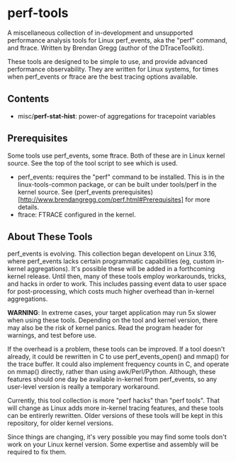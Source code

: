 perf-tools
==========

A miscellaneous collection of in-development and unsupported performance analysis tools for Linux perf_events, aka the "perf" command, and ftrace. Written by Brendan Gregg (author of the DTraceToolkit).

These tools are designed to be simple to use, and provide advanced performance observability. They are written for Linux systems, for times when perf_events or ftrace are the best tracing options available.

## Contents

- misc/__perf-stat-hist__: power-of aggregations for tracepoint variables

## Prerequisites

Some tools use perf_events, some ftrace. Both of these are in Linux kernel source. See the top of the tool script to see which is used.

- perf_events: requires the "perf" command to be installed. This is in the linux-tools-common package, or can be built under tools/perf in the kernel source. See (perf_events prerequisites)[http://www.brendangregg.com/perf.html#Prerequisites] for more details.
- ftrace: FTRACE configured in the kernel.

## About These Tools

perf_events is evolving. This collection began developent on Linux 3.16, where perf_events lacks certain programmatic capabilities (eg, custom in-kernel aggregations). It's possible these will be added in a forthcoming kernel release. Until then, many of these tools employ workarounds, tricks, and hacks in order to work. This includes passing event data to user space for post-processing, which costs much higher overhead than in-kernel aggregations.

__WARNING__: In extreme cases, your target application may run 5x slower when using these tools. Depending on the tool and kernel version, there may also be the risk of kernel panics. Read the program header for warnings, and test before use.

If the overhead is a problem, these tools can be improved. If a tool doesn't already, it could be rewritten in C to use perf_events_open() and mmap() for the trace buffer. It could also implement frequency counts in C, and operate on mmap() directly, rather than using awk/Perl/Python. Although, these features should one day be available in-kernel from perf_events, so any user-level version is really a temporary workaround.

Currently, this tool collection is more "perf hacks" than "perf tools". That will change as Linux adds more in-kernel tracing features, and these tools can be entirerly rewritten. Older versions of these tools will be kept in this repository, for older kernel versions.

Since things are changing, it's very possible you may find some tools don't work on your Linux kernel version. Some expertise and assembly will be required to fix them.
